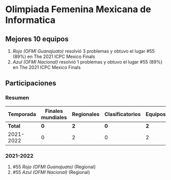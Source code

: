 ---
---

# Olimpiada Femenina Mexicana de Informatica

## Mejores 10 equipos

1. _Rojo (OFMI Guanajuato)_ resolvió 3 problemas y obtuvo el lugar #55 (89%) en The 2021 ICPC Mexico Finals
1. _Azul (OFMI Nacional)_ resolvió 1 problemas y obtuvo el lugar #55 (89%) en The 2021 ICPC Mexico Finals

## Participaciones

### Resumen

| Temporada | Finales mundiales | Regionales | Clasificatorios | Equipos |
| --- | --- | --- | --- | --- |
| **Total** | **0** | **2** | **0** | **2** |
| 2021-2022 | 0 | 2 | 0 | 2 |

### 2021-2022

1. #55 _Rojo (OFMI Guanajuato)_ (Regional)
1. #55 _Azul (OFMI Nacional)_ (Regional)



